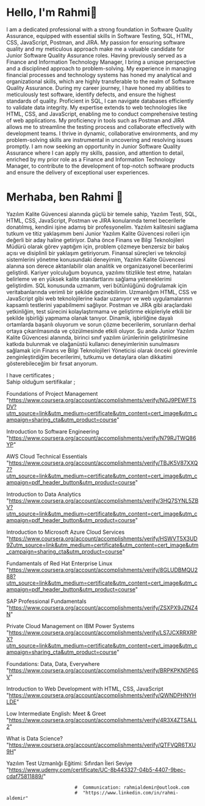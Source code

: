 # Hello, I'm Rahmi👋

I am a dedicated professional with a strong foundation in Software Quality Assurance, equipped with essential skills in Software Testing, SQL, HTML, CSS, JavaScript, Postman, and JIRA. My passion for ensuring software quality and my meticulous approach make me a valuable candidate for Junior Software Quality Assurance roles. Having previously served as a Finance and Information Technology Manager, I bring a unique perspective and a disciplined approach to problem-solving. My experience in managing financial processes and technology systems has honed my analytical and organizational skills, which are highly transferable to the realm of Software Quality Assurance. During my career journey, I have honed my abilities to meticulously test software, identify defects, and ensure the highest standards of quality. Proficient in SQL, I can navigate databases efficiently to validate data integrity. My expertise extends to web technologies like HTML, CSS, and JavaScript, enabling me to conduct comprehensive testing of web applications. My proficiency in tools such as Postman and JIRA allows me to streamline the testing process and collaborate effectively with development teams. I thrive in dynamic, collaborative environments, and my problem-solving skills are instrumental in uncovering and resolving issues promptly. I am now seeking an opportunity in Junior Software Quality Assurance where I can apply my skills, passion, and attention to detail, enriched by my prior role as a Finance and Information Technology Manager, to contribute to the development of top-notch software products and ensure the delivery of exceptional user experiences.


# Merhaba, ben Rahmi 👋

Yazılım Kalite Güvencesi alanında güçlü bir temele sahip, Yazılım Testi, SQL, HTML, CSS, JavaScript, Postman ve JIRA konularında temel becerilerle donatılmış, kendini işine adamış bir profesyonelim. Yazılım kalitesini sağlama tutkum ve titiz yaklaşımım beni Junior Yazılım Kalite Güvencesi rolleri için değerli bir aday haline getiriyor. Daha önce Finans ve Bilgi Teknolojileri Müdürü olarak görev yaptığım için, problem çözmeye benzersiz bir bakış açısı ve disiplinli bir yaklaşım getiriyorum. Finansal süreçleri ve teknoloji sistemlerini yönetme konusundaki deneyimim, Yazılım Kalite Güvencesi alanına son derece aktarılabilir olan analitik ve organizasyonel becerilerimi geliştirdi. Kariyer yolculuğum boyunca, yazılımı titizlikle test etme, hataları belirleme ve en yüksek kalite standartlarını sağlama yeteneklerimi geliştirdim. SQL konusunda uzmanım, veri bütünlüğünü doğrulamak için veritabanlarında verimli bir şekilde gezinebilirim. Uzmanlığım HTML, CSS ve JavaScript gibi web teknolojilerine kadar uzanıyor ve web uygulamalarının kapsamlı testlerini yapabilmemi sağlıyor. Postman ve JIRA gibi araçlardaki yetkinliğim, test sürecini kolaylaştırmama ve geliştirme ekipleriyle etkili bir şekilde işbirliği yapmama olanak tanıyor. Dinamik, işbirliğine dayalı ortamlarda başarılı oluyorum ve sorun çözme becerilerim, sorunların derhal ortaya çıkarılmasında ve çözülmesinde etkili oluyor. Şu anda Junior Yazılım Kalite Güvencesi alanında, birinci sınıf yazılım ürünlerinin geliştirilmesine katkıda bulunmak ve olağanüstü kullanıcı deneyimlerinin sunulmasını sağlamak için Finans ve Bilgi Teknolojileri Yöneticisi olarak önceki görevimle zenginleştirdiğim becerilerimi, tutkumu ve detaylara olan dikkatimi gösterebileceğim bir fırsat arıyorum. 


I have certificates ;  
Sahip olduğum sertifikalar ;   

Foundations of Project Management
"https://www.coursera.org/account/accomplishments/verify/NGJ9PEWFTSDV?utm_source=link&utm_medium=certificate&utm_content=cert_image&utm_campaign=sharing_cta&utm_product=course"

Introduction to Software Engineering 
"https://www.coursera.org/account/accomplishments/verify/N79RJTWQ86YP"

AWS Cloud Technical Essentials
"https://www.coursera.org/account/accomplishments/verify/TBJK5V87XXQ7?utm_source=link&utm_medium=certificate&utm_content=cert_image&utm_campaign=pdf_header_button&utm_product=course"

Introduction to Data Analytics 
"https://www.coursera.org/account/accomplishments/verify/3HQ7SYNL5ZBV?utm_source=link&utm_medium=certificate&utm_content=cert_image&utm_campaign=pdf_header_button&utm_product=course"

Introduction to Microsoft Azure Cloud Services  "https://www.coursera.org/account/accomplishments/verify/HSWVT5X3UD9Zutm_source=link&utm_medium=certificate&utm_content=cert_image&utm_campaign=sharing_cta&utm_product=course"

Fundamentals of Red Hat Enterprise Linux
"https://www.coursera.org/account/accomplishments/verify/8GLUDBMQU288?utm_source=link&utm_medium=certificate&utm_content=cert_image&utm_campaign=pdf_header_button&utm_product=course"

SAP Professional Fundamentals
"https://www.coursera.org/account/accomplishments/verify/ZSXPX9JZNZ4N"

Private Cloud Management on IBM Power Systems
"https://www.coursera.org/account/accomplishments/verify/LS7JCXRRXRPX?utm_source=link&utm_medium=certificate&utm_content=cert_image&utm_campaign=sharing_cta&utm_product=course"

 
Foundations: Data, Data, Everywhere
"https://www.coursera.org/account/accomplishments/verify/BRPKPKN5P6SV"

Introduction to Web Development with HTML, CSS, JavaScript
"https://www.coursera.org/account/accomplishments/verify/QWNDPHNYHLDE"

Low Intermediate English: Meet & Greet
"https://www.coursera.org/account/accomplishments/verify/4R3X4ZTSALL2"

What is Data Science?
"https://www.coursera.org/account/accomplishments/verify/QTFVQR6TXU9H"

Yazılım Test Uzmanlığı Eğitimi: Sıfırdan İleri Seviye
"https://www.udemy.com/certificate/UC-8b443327-04b5-4407-9bec-cdaf75811889/"

                             #  Communication: rahmialdemir@outlook.com
                             #  "https://www.linkedin.com/in/rahmi-aldemir"


